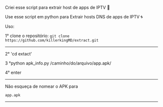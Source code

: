 Criei esse script para extrair host de apps de IPTV 👑

Use esse script em python para Extrair hosts DNS de apps de IPTV 🌀

Uso:

1° clone o repositório: `git clone 
https://github.com/killerkingMD/extract.git`
***

2° 'cd extact'

3 °python apk_info.py /caminho/do/arquivo/app.apk/

4° enter
***

Não esqueça de nomear o APK para

`app.apk`
***